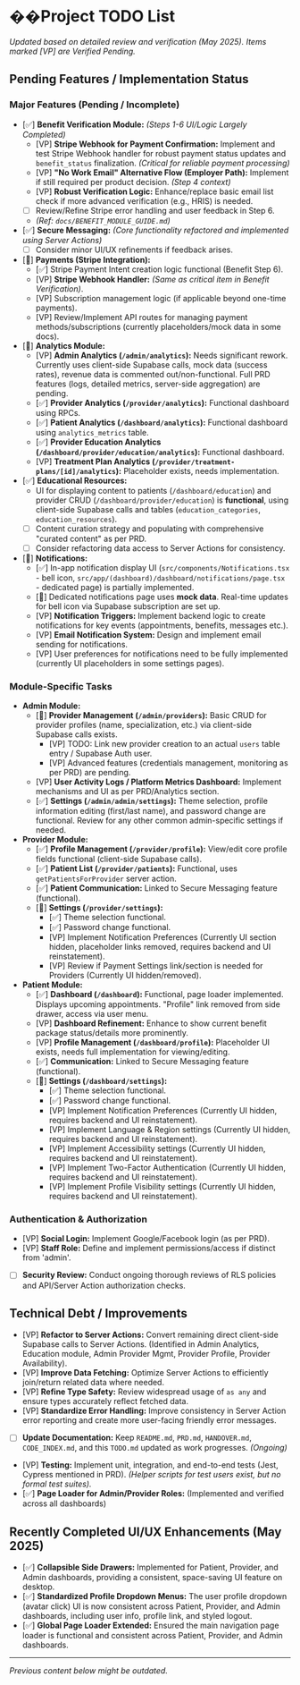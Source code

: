 # ��Project TODO List

*Updated based on detailed review and verification (May 2025). Items marked [VP] are Verified Pending.*

## Pending Features / Implementation Status

### Major Features (Pending / Incomplete)

*   [✅] **Benefit Verification Module:** *(Steps 1-6 UI/Logic Largely Completed)*
    *   [VP] **Stripe Webhook for Payment Confirmation:** Implement and test Stripe Webhook handler for robust payment status updates and `benefit_status` finalization. *(Critical for reliable payment processing)*
    *   [VP] **"No Work Email" Alternative Flow (Employer Path):** Implement if still required per product decision. *(Step 4 context)*
    *   [VP] **Robust Verification Logic:** Enhance/replace basic email list check if more advanced verification (e.g., HRIS) is needed.
    *   [ ] Review/Refine Stripe error handling and user feedback in Step 6.
    *   *(Ref: `docs/BENEFIT_MODULE_GUIDE.md`)*
*   [✅] **Secure Messaging:** *(Core functionality refactored and implemented using Server Actions)*
    *   [ ] Consider minor UI/UX refinements if feedback arises.
*   [🚧] **Payments (Stripe Integration):**
    *   [✅] Stripe Payment Intent creation logic functional (Benefit Step 6).
    *   [VP] **Stripe Webhook Handler:** *(Same as critical item in Benefit Verification)*.
    *   [VP] Subscription management logic (if applicable beyond one-time payments).
    *   [VP] Review/Implement API routes for managing payment methods/subscriptions (currently placeholders/mock data in some docs).
*   [🚧] **Analytics Module:**
    *   [VP] **Admin Analytics (`/admin/analytics`):** Needs significant rework. Currently uses client-side Supabase calls, mock data (success rates), revenue data is commented out/non-functional. Full PRD features (logs, detailed metrics, server-side aggregation) are pending.
    *   [✅] **Provider Analytics (`/provider/analytics`):** Functional dashboard using RPCs.
    *   [✅] **Patient Analytics (`/dashboard/analytics`):** Functional dashboard using `analytics_metrics` table.
    *   [✅] **Provider Education Analytics (`/dashboard/provider/education/analytics`):** Functional dashboard.
    *   [VP] **Treatment Plan Analytics (`/provider/treatment-plans/[id]/analytics`):** Placeholder exists, needs implementation.
*   [✅] **Educational Resources:**
    *   UI for displaying content to patients (`/dashboard/education`) and provider CRUD (`/dashboard/provider/education`) is **functional**, using client-side Supabase calls and tables (`education_categories`, `education_resources`).
    *   [ ] Content curation strategy and populating with comprehensive "curated content" as per PRD.
    *   [ ] Consider refactoring data access to Server Actions for consistency.
*   [🚧] **Notifications:**
    *   [✅] In-app notification display UI (`src/components/Notifications.tsx` - bell icon, `src/app/(dashboard)/dashboard/notifications/page.tsx` - dedicated page) is partially implemented.
    *   [🚧] Dedicated notifications page uses **mock data**. Real-time updates for bell icon via Supabase subscription are set up.
    *   [VP] **Notification Triggers:** Implement backend logic to create notifications for key events (appointments, benefits, messages etc.).
    *   [VP] **Email Notification System:** Design and implement email sending for notifications.
    *   [VP] User preferences for notifications need to be fully implemented (currently UI placeholders in some settings pages).

### Module-Specific Tasks

*   **Admin Module:**
    *   [🚧] **Provider Management (`/admin/providers`):** Basic CRUD for provider profiles (name, specialization, etc.) via client-side Supabase calls exists.
        *   [VP] TODO: Link new provider creation to an actual `users` table entry / Supabase Auth user.
        *   [VP] Advanced features (credentials management, monitoring as per PRD) are pending.
    *   [VP] **User Activity Logs / Platform Metrics Dashboard:** Implement mechanisms and UI as per PRD/Analytics section.
    *   [✅] **Settings (`/admin/admin/settings`):** Theme selection, profile information editing (first/last name), and password change are functional. Review for any other common admin-specific settings if needed.
*   **Provider Module:**
    *   [✅] **Profile Management (`/provider/profile`):** View/edit core profile fields functional (client-side Supabase calls).
    *   [✅] **Patient List (`/provider/patients`):** Functional, uses `getPatientsForProvider` server action.
    *   [✅] **Patient Communication:** Linked to Secure Messaging feature (functional).
    *   [🚧] **Settings (`/provider/settings`):**
        *   [✅] Theme selection functional.
        *   [✅] Password change functional.
        *   [VP] Implement Notification Preferences (Currently UI section hidden, placeholder links removed, requires backend and UI reinstatement).
        *   [VP] Review if Payment Settings link/section is needed for Providers (Currently UI hidden/removed).
*   **Patient Module:**
    *   [✅] **Dashboard (`/dashboard`):** Functional, page loader implemented. Displays upcoming appointments. "Profile" link removed from side drawer, access via user menu.
    *   [VP] **Dashboard Refinement:** Enhance to show current benefit package status/details more prominently.
    *   [VP] **Profile Management (`/dashboard/profile`):** Placeholder UI exists, needs full implementation for viewing/editing.
    *   [✅] **Communication:** Linked to Secure Messaging feature (functional).
    *   [🚧] **Settings (`/dashboard/settings`):**
        *   [✅] Theme selection functional.
        *   [✅] Password change functional.
        *   [VP] Implement Notification Preferences (Currently UI hidden, requires backend and UI reinstatement).
        *   [VP] Implement Language & Region settings (Currently UI hidden, requires backend and UI reinstatement).
        *   [VP] Implement Accessibility settings (Currently UI hidden, requires backend and UI reinstatement).
        *   [VP] Implement Two-Factor Authentication (Currently UI hidden, requires backend and UI reinstatement).
        *   [VP] Implement Profile Visibility settings (Currently UI hidden, requires backend and UI reinstatement).

### Authentication & Authorization

*   [VP] **Social Login:** Implement Google/Facebook login (as per PRD).
*   [VP] **Staff Role:** Define and implement permissions/access if distinct from 'admin'.
*   [ ] **Security Review:** Conduct ongoing thorough reviews of RLS policies and API/Server Action authorization checks.

## Technical Debt / Improvements

*   [VP] **Refactor to Server Actions:** Convert remaining direct client-side Supabase calls to Server Actions. (Identified in Admin Analytics, Education module, Admin Provider Mgmt, Provider Profile, Provider Availability).
*   [VP] **Improve Data Fetching:** Optimize Server Actions to efficiently join/return related data where needed.
*   [VP] **Refine Type Safety:** Review widespread usage of `as any` and ensure types accurately reflect fetched data.
*   [VP] **Standardize Error Handling:** Improve consistency in Server Action error reporting and create more user-facing friendly error messages.
*   [ ] **Update Documentation:** Keep `README.md`, `PRD.md`, `HANDOVER.md`, `CODE_INDEX.md`, and this `TODO.md` updated as work progresses. *(Ongoing)*
*   [VP] **Testing:** Implement unit, integration, and end-to-end tests (Jest, Cypress mentioned in PRD). *(Helper scripts for test users exist, but no formal test suites).*
*   [✅] **Page Loader for Admin/Provider Roles:** (Implemented and verified across all dashboards)

## Recently Completed UI/UX Enhancements (May 2025)
*   [✅] **Collapsible Side Drawers:** Implemented for Patient, Provider, and Admin dashboards, providing a consistent, space-saving UI feature on desktop.
*   [✅] **Standardized Profile Dropdown Menus:** The user profile dropdown (avatar click) UI is now consistent across Patient, Provider, and Admin dashboards, including user info, profile link, and styled logout.
*   [✅] **Global Page Loader Extended:** Ensured the main navigation page loader is functional and consistent across Patient, Provider, and Admin dashboards.

---
*Previous content below might be outdated.*
<!-- (Previous content remains commented out) -->